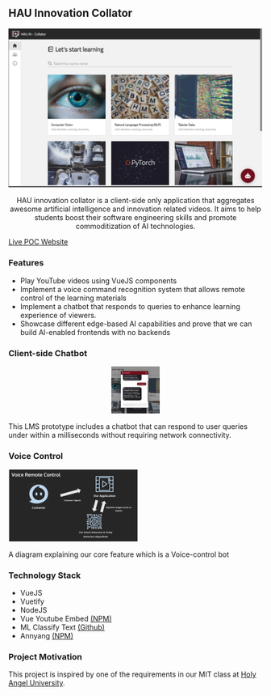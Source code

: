 ## HAU Innovation Collator

<p align="center">
     <img src="https://github.com/allanchua101/hau-ai-powered-lms/blob/main/assets/screenshots/Course%20list.png"
          alt="Course list of application"
          width="712px" />
</p>
<p align="center">
     HAU innovation collator is a client-side only application that aggregates awesome artificial intelligence and innovation related videos. It aims to help students boost their software engineering skills and promote commoditization of AI technologies.
</p>

[Live POC Website](https://allanchua101.github.io/hau-ai-powered-lms/)

### Features

- Play YouTube videos using VueJS components
- Implement a voice command recognition system that allows remote control of the learning materials
- Implement a chatbot that responds to queries to enhance learning experience of viewers.
- Showcase different edge-based AI capabilities and prove that we can build AI-enabled frontends with no backends

### Client-side Chatbot

<p align="center">
<img src="https://github.com/allanchua101/hau-ai-powered-lms/blob/main/assets/screenshots/Chatbot.png"
     alt="A chatbot included in the LMS"
     style="margin-right: auto; margin-left: auto; max-width: 96px;" width="512px" />
</p>
This LMS prototype includes a chatbot that can respond to user queries under within a milliseconds without requiring network connectivity.

### Voice Control

<img src="https://github.com/allanchua101/hau-ai-powered-lms/blob/main/assets/Voice%20Banner.png"
     alt="A diagram explaining our core feature which is a Voice-control bot"
     style="margin-right: auto; margin-left: auto; max-width: 256px;" />

A diagram explaining our core feature which is a Voice-control bot

### Technology Stack

- VueJS
- Vuetify
- NodeJS
- Vue Youtube Embed [(NPM)](https://www.npmjs.com/package/vue-youtube-embed)
- ML Classify Text [(Github)](https://github.com/andreekeberg/ml-classify-text-js)
- Annyang [(NPM)](https://www.npmjs.com/package/annyang)

### Project Motivation

This project is inspired by one of the requirements in our MIT class at [Holy Angel University](https://www.hau.edu.ph/).
